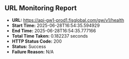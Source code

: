 ## URL Monitoring Report

- **URL:** https://api-gw1-prod1.fisglobal.com/gw/v1/health
- **Start Time:** 2025-06-28T16:54:35.594929
- **End Time:** 2025-06-28T16:54:35.777166
- **Total Time Taken:** 0.182237 seconds
- **HTTP Status Code:** 200
- **Status:** Success
- **Failure Reason:** N/A
